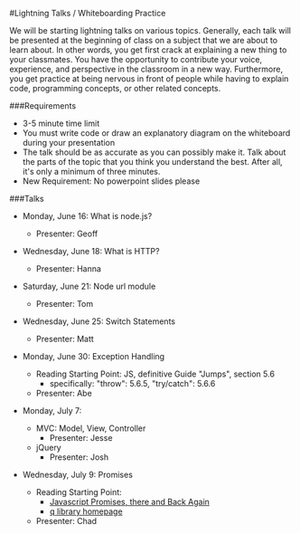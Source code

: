 #Lightning Talks / Whiteboarding Practice 

We will be starting lightning talks on various topics. Generally, each talk will be presented at the beginning of class on a subject that we are about to learn about. In other words, you get first crack at explaining a new thing to your classmates. You have the opportunity to contribute your voice, experience, and perspective in the classroom in a new way. Furthermore, you get practice at being nervous in front of people while having to explain code, programming concepts, or other related concepts.

###Requirements
- 3-5 minute time limit
- You must write code or draw an explanatory diagram on the whiteboard during your presentation
- The talk should be as accurate as you can possibly make it. Talk about the parts of the topic that you think you understand the best. After all, it's only a minimum of three minutes.
- New Requirement: No powerpoint slides please

###Talks

- Monday, June 16:  What is node.js? 
    + Presenter: Geoff
- Wednesday, June 18: What is HTTP?
    + Presenter: Hanna
- Saturday, June 21: Node url module
    + Presenter: Tom

- Wednesday, June 25: Switch Statements
    + Presenter: Matt

- Monday, June 30: Exception Handling
    + Reading Starting Point: JS, definitive Guide "Jumps", section 5.6
        * specifically: "throw": 5.6.5, "try/catch": 5.6.6
    + Presenter: Abe

- Monday, July 7: 
    + MVC: Model, View, Controller
        * Presenter: Jesse
    + jQuery
        * Presenter: Josh
- Wednesday, July 9: Promises
    + Reading Starting Point: 
        - [Javascript Promises, there and Back Again](http://www.html5rocks.com/en/tutorials/es6/promises/)
        - [q library homepage](http://documentup.com/kriskowal/q/)
    + Presenter: Chad

